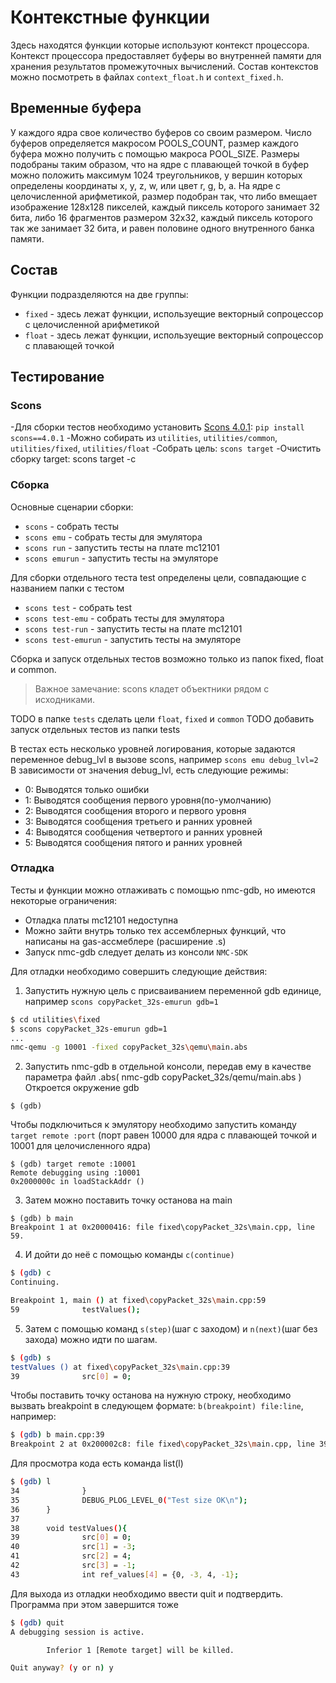 # Контекстные функции

Здесь находятся функции которые используют контекст процессора. Контекст процессора предоставляет буферы во внутренней памяти для хранения результатов промежуточных вычислений. Состав контекстов можно посмотреть в файлах `context_float.h` и `context_fixed.h`.

## Временные буфера
У каждого ядра свое количество буферов со своим размером. Число буферов определяется макросом POOLS_COUNT, размер каждого буфера можно получить с помощью макроса POOL_SIZE. 
Размеры подобраны таким образом, что на ядре с плавающей точкой в буфер можно положить максимум 1024 треугольников, у вершин которых определены координаты x, y, z, w, или цвет r, g, b, a. 
На ядре с целочисленной арифметикой, размер подобран так, что либо вмещает изображение 128х128 пикселей, каждый пиксель которого занимает 32 бита, либо 16 фрагментов размером 32x32, каждый пиксель которого так же занимает 32 бита, и равен половине одного внутренного банка памяти.

## Состав

Функции подразделяются на две группы:
* `fixed` - здесь лежат функции, используещие векторный сопроцессор с целочисленной арифметикой
* `float` - здесь лежат функции, используещие векторный сопроцессор с плавающей точкой

## Тестирование

### Scons

-Для сборки тестов необходимо установить [Scons 4.0.1](https://www.scons.org/doc/production/HTML/scons-user.html#chap-build-install): `pip install scons==4.0.1`
-Можно собирать из `utilities`, `utilities/common`, `utilities/fixed`, `utilities/float` 
-Собрать цель: `scons target`
-Очистить сборку target: scons target -c


### Сборка
Основные сценарии сборки:
 - `scons` - собрать тесты
 - `scons emu` - собрать тесты для эмулятора
 - `scons run` - запустить тесты на плате mc12101
 - `scons emurun` - запустить тесты на эмуляторе

Для сборки отдельного теста test определены цели, совпадающие с названием папки с тестом
 - `scons test` - собрать test
 - `scons test-emu` - собрать тесты для эмулятора
 - `scons test-run` - запустить тесты на плате mc12101
 - `scons test-emurun` - запустить тесты на эмуляторе

Сборка и запуск отдельных тестов возможно только из папок fixed, float и common. 

> Важное замечание: scons кладет объектники рядом с исходниками.

TODO в папке `tests` сделать цели `float`, `fixed` и `common` 
TODO добавить запуск отдельных тестов из папки tests

В тестах есть несколько уровней логирования, которые задаются переменное debug_lvl в вызове scons, например `scons emu debug_lvl=2`
В зависимости от значения debug_lvl, есть следующие режимы:
- 0: Выводятся только ошибки
- 1: Выводятся сообщения первого уровня(по-умолчанию)
- 2: Выводятся сообщения второго и первого уровня
- 3: Выводятся сообщения третьего и ранних уровней
- 4: Выводятся сообщения четвертого и ранних уровней
- 5: Выводятся сообщения пятого и ранних уровней


### Отладка

Тесты и функции можно отлаживать с помощью nmc-gdb, но имеются некоторые ограничения:
- Отладка платы mc12101 недоступна
- Можно зайти внутрь только тех ассемблерных функций, что написаны на gas-ассмеблере (расширение .s)
- Запуск nmc-gdb следует делать из консоли `NMC-SDK`

Для отладки необходимо совершить следующие действия:
1. Запустить нужную цель с присваиванием переменной gdb единице, например `scons copyPacket_32s-emurun gdb=1`

```bash
$ cd utilities\fixed
$ scons copyPacket_32s-emurun gdb=1
...
nmc-qemu -g 10001 -fixed copyPacket_32s\qemu\main.abs

```

2. Запустить nmc-gdb в отдельной консоли, передав ему в качестве параметра файл .abs( nmc-gdb copyPacket_32s/qemu/main.abs )
Откроется окружение gdb
```
$ (gdb)
```
Чтобы подключиться к эмулятору необходимо запустить команду `target remote :port` (порт равен 10000 для ядра с плавающей точкой и 10001 для целочисленного ядра)
```
$ (gdb) target remote :10001
Remote debugging using :10001
0x2000000c in loadStackAddr ()
```

3. Затем можно поставить точку останова на main
```
$ (gdb) b main
Breakpoint 1 at 0x20000416: file fixed\copyPacket_32s\main.cpp, line 59.
```
4. И дойти до неё c помощью команды `c(continue)`
```bash
$ (gdb) c
Continuing.

Breakpoint 1, main () at fixed\copyPacket_32s\main.cpp:59
59              testValues();
```

5. Затем с помощью команд `s(step)`(шаг с заходом) и `n(next)`(шаг без захода) можно идти по шагам. 

```bash
$ (gdb) s
testValues () at fixed\copyPacket_32s\main.cpp:39
39              src[0] = 0;

```

Чтобы поставить точку останова на нужную строку, необходимо вызвать breakpoint в следующем формате: `b(breakpoint) file:line`, например:
```bash
$ (gdb) b main.cpp:39
Breakpoint 2 at 0x200002c8: file fixed\copyPacket_32s\main.cpp, line 39.
```
Для просмотра кода есть команда list(l)
```bash
$ (gdb) l
34              }
35              DEBUG_PLOG_LEVEL_0("Test size OK\n");
36      }
37
38      void testValues(){
39              src[0] = 0;
40              src[1] = -3;
41              src[2] = 4;
42              src[3] = -1;
43              int ref_values[4] = {0, -3, 4, -1};
```

Для выхода из отладки необходимо ввести quit и подтвердить. Программа при этом завершится тоже
```bash
$ (gdb) quit
A debugging session is active.

        Inferior 1 [Remote target] will be killed.

Quit anyway? (y or n) y

```


